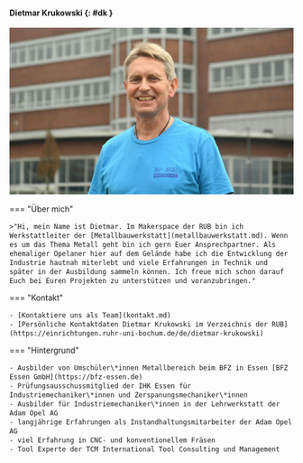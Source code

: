 #### Dietmar Krukowski {: #dk }

![Foto Dietmar Krukowski](medien/dk.jpg)

=== "Über mich"

	>"Hi, mein Name ist Dietmar. Im Makerspace der RUB bin ich Werkstattleiter der [Metallbauwerkstatt](metallbauwerkstatt.md). Wenn es um das Thema Metall geht bin ich gern Euer Ansprechpartner. Als ehemaliger Opelaner hier auf dem Gelände habe ich die Entwicklung der Industrie hautnah miterlebt und viele Erfahrungen in Technik und später in der Ausbildung sammeln können. Ich freue mich schon darauf Euch bei Euren Projekten zu unterstützen und voranzubringen."

=== "Kontakt"

	- [Kontaktiere uns als Team](kontakt.md)
	- [Persönliche Kontaktdaten Dietmar Krukowski im Verzeichnis der RUB](https://einrichtungen.ruhr-uni-bochum.de/de/dietmar-krukowski)

=== "Hintergrund"

	- Ausbilder von Umschüler\*innen Metallbereich beim BFZ in Essen [BFZ Essen GmbH](https://bfz-essen.de)
	- Prüfungsausschussmitglied der IHK Essen für Industriemechaniker\*innen und Zerspanungsmechaniker\*innen
	- Ausbilder für Industriemechaniker\*innen in der Lehrwerkstatt der Adam Opel AG
	- langjährige Erfahrungen als Instandhaltungsmitarbeiter der Adam Opel AG
	- viel Erfahrung in CNC- und konventionellem Fräsen
	- Tool Experte der TCM International Tool Consulting und Management 
